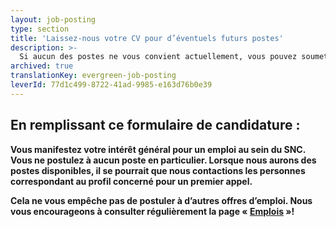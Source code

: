 ```yaml
---
layout: job-posting
type: section
title: 'Laissez-nous votre CV pour d’éventuels futurs postes'
description: >-
  Si aucun des postes ne vous convient actuellement, vous pouvez soumettre votre candidature afin qu’elle soit prise en compte pour de futures offres d’emploi. 
archived: true
translationKey: evergreen-job-posting
leverId: 77d1c499-8722-41ad-9985-e163d76b0e39
---
```

## En remplissant ce formulaire de candidature :

**Vous manifestez votre intérêt général pour un emploi au sein du SNC. Vous ne postulez à aucun poste en particulier. Lorsque nous aurons des postes disponibles, il se pourrait que nous contactions les personnes correspondant au profil concerné pour un premier appel.**

**Cela ne vous empêche pas de postuler à d’autres offres d’emploi. Nous vous encourageons à consulter régulièrement la page « [Emplois](/emplois/) »!**